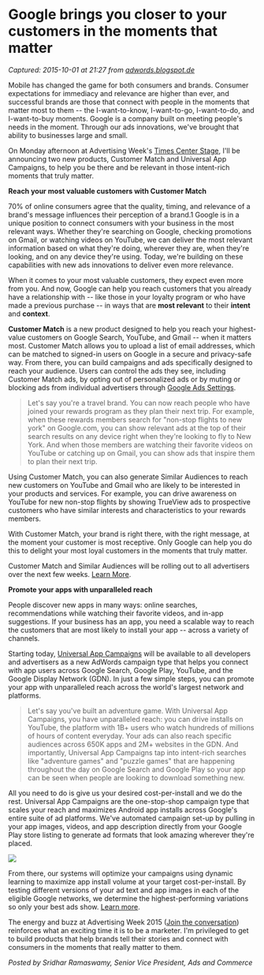 # Google brings you closer to your customers in the moments that matter

_Captured: 2015-10-01 at 21:27 from [adwords.blogspot.de](http://adwords.blogspot.de/2015/09/Google-brings-you-closer-to-your-customers.html)_

Mobile has changed the game for both consumers and brands. Consumer expectations for immediacy and relevance are higher than ever, and successful brands are those that connect with people in the moments that matter most to them -- the I-want-to-know, I-want-to-go, I-want-to-do, and I-want-to-buy moments. Google is a company built on meeting people's needs in the moment. Through our ads innovations, we've brought that ability to businesses large and small.

On Monday afternoon at Advertising Week's [Times Center Stage](http://advertisingweek.com/live/), I'll be announcing two new products, Customer Match and Universal App Campaigns, to help you be there and be relevant in those intent-rich moments that truly matter.

**Reach your most valuable customers with Customer Match**

70% of online consumers agree that the quality, timing, and relevance of a brand's message influences their perception of a brand.1 Google is in a unique position to connect consumers with your business in the most relevant ways. Whether they're searching on Google, checking promotions on Gmail, or watching videos on YouTube, we can deliver the most relevant information based on what they're doing, wherever they are, when they're looking, and on any device they're using. Today, we're building on these capabilities with new ads innovations to deliver even more relevance.

When it comes to your most valuable customers, they expect even more from you. And now, Google can help you reach customers that you already have a relationship with -- like those in your loyalty program or who have made a previous purchase -- in ways that are **most relevant** to their **intent** and **context**.

**Customer Match** is a new product designed to help you reach your highest-value customers on Google Search, YouTube, and Gmail -- when it matters most. Customer Match allows you to upload a list of email addresses, which can be matched to signed-in users on Google in a secure and privacy-safe way. From there, you can build campaigns and ads specifically designed to reach your audience. Users can control the ads they see, including Customer Match ads, by opting out of personalized ads or by muting or blocking ads from individual advertisers through [Google Ads Settings](https://www.google.com/settings/u/0/ads/authenticated).

> Let's say you're a travel brand. You can now reach people who have joined your rewards program as they plan their next trip. For example, when these rewards members search for "non-stop flights to new york" on Google.com, you can show relevant ads at the top of their search results on any device right when they're looking to fly to New York. And when those members are watching their favorite videos on YouTube or catching up on Gmail, you can show ads that inspire them to plan their next trip.

Using Customer Match, you can also generate Similar Audiences to reach new customers on YouTube and Gmail who are likely to be interested in your products and services. For example, you can drive awareness on YouTube for new non-stop flights by showing TrueView ads to prospective customers who have similar interests and characteristics to your rewards members.

With Customer Match, your brand is right there, with the right message, at the moment your customer is most receptive. Only Google can help you do this to delight your most loyal customers in the moments that truly matter.

Customer Match and Similar Audiences will be rolling out to all advertisers over the next few weeks. [Learn More](https://support.google.com/adwords/answer/6276125).

**Promote your apps with unparalleled reach**

People discover new apps in many ways: online searches, recommendations while watching their favorite videos, and in-app suggestions. If your business has an app, you need a scalable way to reach the customers that are most likely to install your app -- across a variety of channels.

Starting today, [Universal App Campaigns](http://adwords.blogspot.com/2015/05/new-media-partnerships-and-ad-solutions.html) will be available to all developers and advertisers as a new AdWords campaign type that helps you connect with app users across Google Search, Google Play, YouTube, and the Google Display Network (GDN). In just a few simple steps, you can promote your app with unparalleled reach across the world's largest network and platforms.

> Let's say you've built an adventure game. With Universal App Campaigns, you have unparalleled reach: you can drive installs on YouTube, the platform with 1B+ users who watch hundreds of millions of hours of content everyday. Your ads can also reach specific audiences across 650K apps and 2M+ websites in the GDN. And importantly, Universal App Campaigns tap into intent-rich searches like "adventure games" and "puzzle games" that are happening throughout the day on Google Search and Google Play so your app can be seen when people are looking to download something new.

All you need to do is give us your desired cost-per-install and we do the rest. Universal App Campaigns are the one-stop-shop campaign type that scales your reach and maximizes Android app installs across Google's entire suite of ad platforms. We've automated campaign set-up by pulling in your app images, videos, and app description directly from your Google Play store listing to generate ad formats that look amazing wherever they're placed.

![](http://4.bp.blogspot.com/-VLCAs6jJS7M/VgVYsqYM-DI/AAAAAAAAB44/B5mw0Znlkxc/s1600/E02104585%2B-%2BAdventure%2BDuck%2BAd_ALL_Aug15_v04.png)

From there, our systems will optimize your campaigns using dynamic learning to maximize app install volume at your target cost-per-install. By testing different versions of your ad text and app images in each of the eligible Google networks, we determine the highest-performing variations so only your best ads show. [Learn more](https://support.google.com/adwords/answer/6247380).

The energy and buzz at Advertising Week 2015 ([Join the conversation](https://twitter.com/intent/tweet?hashtags=GoogleAW2015&via=AdWords&)) reinforces what an exciting time it is to be a marketer. I'm privileged to get to build products that help brands tell their stories and connect with consumers in the moments that really matter to them.

_Posted by Sridhar Ramaswamy, Senior Vice President, Ads and Commerce_
